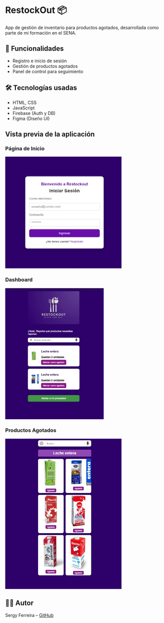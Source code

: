 # RestockOut 📦

App de gestión de inventario para productos agotados, desarrollada como parte de mi formación en el SENA.

## 🚀 Funcionalidades

- Registro e inicio de sesión
- Gestión de productos agotados
- Panel de control para seguimiento

## 🛠️ Tecnologías usadas

- HTML, CSS
- JavaScript
- Firebase (Auth y DB)
- Figma (Diseño UI)

## Vista previa de la aplicación

### Página de Inicio
![Captura de inicio](assets/Login.jpg)

### Dashboard
![Dashboard](assets/dashboard.jpg)

### Productos Agotados
![Agotados](assets/agotados.jpg)

## 👨‍💻 Autor

Sergy Ferreira – [GitHub](https://github.com/Sergy-octane)
